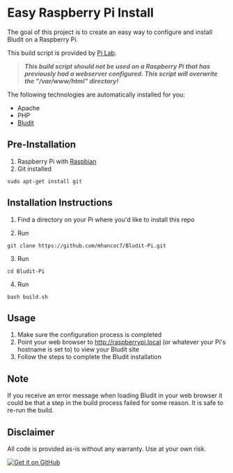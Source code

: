 # Easy Raspberry Pi Install
<!-- position: 2 -->

The goal of this project is to create an easy way to configure and install Bludit on a Raspberry Pi. 

This build script is provided by [Pi Lab](https://pilab.dev/bludit-pi).

> ***This build script should not be used on a Raspberry Pi that has previously had a webserver configured. This script will overwrite the "/var/www/html" directory!***

The following technologies are automatically installed for you:
* Apache
* PHP
* [Bludit](https://www.bludit.com/)

## Pre-Installation
1. Raspberry Pi with [Raspbian](https://www.raspberrypi.org/downloads/raspbian/)
2. Git installed 

```
sudo apt-get install git
```

## Installation Instructions
1. Find a directory on your Pi where you'd like to install this repo

2. Run 
```
git clone https://github.com/mhancoc7/Bludit-Pi.git
```
3. Run 
```
cd Bludit-Pi
```
4. Run 
```
bash build.sh
```

## Usage
1. Make sure the configuration process is completed
2. Point your web browser to http://raspberrypi.local (or whatever your Pi's hostname is set to) to view your Bludit site
3. Follow the steps to complete the Bludit installation

## Note
If you receive an error message when loading Bludit in your web browser it could be that a step in the build process failed for some reason. It is safe to re-run the build.

## Disclaimer
All code is provided as-is without any warranty. Use at your own risk.

[<img src="https://pilab.dev/images/check-it-out-on-github.png" alt="Get it on GitHub" class="on-github" />](https://github.com/mhancoc7/Bludit-Pi/)

